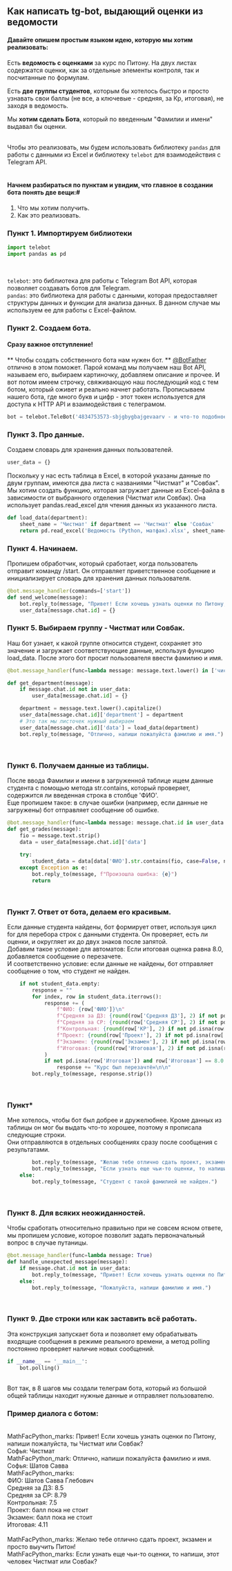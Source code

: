 ## Как написать tg-bot, выдающий оценки из ведомости ##

#### Давайте опишем простым языком идею, которую мы хотим реализовать: #
Есть **ведомость с оценками** за курс по Питону. На двух листах содержатся оценки, как за отдельные элементы контроля, так и посчитанные по формулам.<br>

Есть **две группы студентов**, которым бы хотелось быстро и просто узнавать свои баллы (не все, а ключевые - средняя, за Кр, итоговая), не заходя в ведомость.<br>

Мы **хотим сделать Бота**, который по введенным "Фамилии и имени" выдавал бы оценки.<br>
<br>

Чтобы это реализовать, мы будем использовать библиотеку ```pandas``` для работы с данными из Excel и библиотеку ```telebot``` для взаимодействия с Telegram API.<br>
<br>

#### Начнем разбираться по пунктам и увидим, что главное в создании бота понять две вещи:#

1. Что мы хотим получить.
2. Как это реализовать.

### Пункт 1. Импортируем библиотеки

```python
import telebot
import pandas as pd
```

<br>

```telebot```: это библиотека для работы с Telegram Bot API, которая позволяет создавать ботов для Telegram.<br>
```pandas```: это библиотека для работы с данными, которая предоставляет структуры данных и функции для анализа данных. В данном случае мы используем ее для работы с Excel-файлом.
<br>

### Пункт 2. Создаем бота.

#### Сразу важное отступление! #
** Чтобы создать собственного бота нам нужен бот. **
[@BotFather](https://t.me/BotFather) отлично в этом поможет. Парой команд мы получаем наш Bot API, называем его, выбираем картиночку, добавляем описание и прочее. И вот потом имеем строчку, свяживающую наш последующий код с тем ботом, который оживет и реально начнет работать.
Прописываем нашего бота, где много букв и цифр - этот токен используется для доступа к HTTP API и взаимодействия с телеграмом.
```python
bot = telebot.TeleBot('4834753573-sbjgbygbajgevaarv - и что-то подобное -сюда вы пишете свой токен')
```

### Пункт 3. Про данные.<br>

Создаем словарь для хранения данных пользователей.

```python
user_data = {}
```
Поскольку у нас есть таблица в Excel, в которой указаны данные по двум группам, имеются два листа с названиями "Чистмат" и "Совбак".<br>
Мы хотим создать функцию, которая загружает данные из Excel-файла в зависимости от выбранного отделения (Чистмат или Совбак). Она использует pandas.read_excel для чтения данных из указанного листа.<br>
```python
def load_data(department):
    sheet_name = 'Чистмат' if department == 'Чистмат' else 'Совбак'
    return pd.read_excel('Ведомость (Python, матфак).xlsx', sheet_name=sheet_name)
```

### Пункт 4. Начинаем.<br>

Пропишем обработчик, который сработает, когда пользователь отправит команду /start. Он отправляет приветственное сообщение и инициализирует словарь для хранения данных пользователя.<br>
```python
@bot.message_handler(commands=['start'])
def send_welcome(message):
    bot.reply_to(message, "Привет! Если хочешь узнать оценки по Питону, напиши пожалуйста, ты Чистмат или Совбак?")
    user_data[message.chat.id] = {}
```

### Пункт 5. Выбираем группу - Чистмат или Совбак.<br>

Наш бот узнает, к какой группе относится студент, сохраняет это значение и загружает соответствующие данные, используя функцию load_data. После этого бот просит пользователя ввести фамилию и имя.<br>
```python
@bot.message_handler(func=lambda message: message.text.lower() in ['чистмат', 'совбак'])

def get_department(message):
    if message.chat.id not in user_data:
        user_data[message.chat.id] = {}

    department = message.text.lower().capitalize()
    user_data[message.chat.id]['department'] = department
    # Это так мы листочек нужный выбираем
    user_data[message.chat.id]['data'] = load_data(department)
    bot.reply_to(message, "Отлично, напиши пожалуйста фамилию и имя.")
```
<br>

### Пункт 6. Получаем данные из таблицы.<br>

После ввода Фамилии и имени в загруженной таблице ищем данные студента с помощью метода str.contains, который проверяет, содержится ли введенная строка в столбце 'ФИО'.<br>
Еще пропишем такое: в случае ошибки (например, если данные не загружены) бот отправляет сообщение об ошибке.<br>
```python
@bot.message_handler(func=lambda message: message.chat.id in user_data and 'data' in user_data[message.chat.id])
def get_grades(message):
    fio = message.text.strip()
    data = user_data[message.chat.id]['data']
    
    try:
        student_data = data[data['ФИО'].str.contains(fio, case=False, na=False)]
    except Exception as e:
        bot.reply_to(message, f"Произошла ошибка: {e}")
        return
```
<br>

### Пункт 7. Ответ от бота, делаем его красивым.<br>

Если данные студента найдены, бот формирует ответ, используя цикл for для перебора строк с данными студента. Он проверяет, есть ли оценки, и округляет их до двух знаков после запятой.<br>
Добавим такое условие для автоматов: Если итоговая оценка равна 8.0, добавляется сообщение о перезачете.<br>
И соответственно условие: если данные не найдены, бот отправляет сообщение о том, что студент не найден.<br>
```python
    if not student_data.empty:
        response = ""
        for index, row in student_data.iterrows():
            response += (
                f"ФИО: {row['ФИО']}\n"
                f"Средняя за ДЗ: {round(row['Средняя ДЗ'], 2) if not pd.isna(row['Средняя ДЗ']) else 'балл пока не стоит'}\n"
                f"Средняя за СР: {round(row['Средняя СР'], 2) if not pd.isna(row['Средняя СР']) else 'балл пока не стоит'}\n"
                f"Контрольная: {round(row['КР'], 2) if not pd.isna(row['КР']) else 'балл пока не стоит'}\n"
                f"Проект: {round(row['Проект'], 2) if not pd.isna(row['Проект']) else 'балл пока не стоит'}\n"
                f"Экзамен: {round(row['Экзамен'], 2) if not pd.isna(row['Экзамен']) else 'балл пока не стоит'}\n"
                f"Итоговая: {round(row['Итоговая'], 2) if not pd.isna(row['Итоговая']) else 'балл пока не стоит'}\n\n"
            )
            if not pd.isna(row['Итоговая']) and row['Итоговая'] == 8.0:
                response += "Курс был перезачтён\n\n"
        bot.reply_to(message, response.strip())
```
<br>

### Пункт*<br>

Мне хотелось, чтобы бот был добрее и дружелюбнее. Кроме данных из таблицы он мог бы выдать что-то хорошее, поэтому я прописала следующие строки.<br>
Они отправляются в отдельных сообщениях сразу после сообщения с результатами.<br>
```python
        bot.reply_to(message, "Желаю тебе отлично сдать проект, экзамен и просто выучить Питон!")
        bot.reply_to(message, "Если узнать еще чьи-то оценки, то напиши, этот человек Чистмат или Совбак?")
    else:
        bot.reply_to(message, "Студент с такой фамилией не найден.")
```
<br>

### Пункт 8. Для всяких неожиданностей.<br>

Чтобы сработать относительно правильно при не совсем ясном ответе, мы пропишем условие, которое позволит задать первоначальный вопрос в случае путаницы.<br>
```python
@bot.message_handler(func=lambda message: True)
def handle_unexpected_message(message):
    if message.chat.id not in user_data:
        bot.reply_to(message, "Привет! Если хочешь узнать оценки по Питону, напиши пожалуйста, ты Чистмат или Совбак?")
    else:
        bot.reply_to(message, "Пожалуйста, напиши фамилию и имя.")
```
<br>

### Пункт 9. Две строки или как заставить всё работать.<br>

Эта конструкция запускает бота и позволяет ему обрабатывать входящие сообщения в режиме реального времени, а метод polling постоянно проверяет наличие новых сообщений.
```python
if __name__ == '__main__':
    bot.polling()
```
<br>
Вот так, в 8 шагов мы создали телеграм бота, который из большой общей таблицы находит нужные данные и отправляет пользователю.<br>

### Пример диалога с ботом:
<br>
MathFacPython_marks:
Привет! Если хочешь узнать оценки по Питону, напиши пожалуйста, ты Чистмат или Совбак?
<br>
Софья:
Чистмат
<br>
MathFacPython_mark:
Отлично, напиши пожалуйста фамилию и имя.
<br>
Софья:
Шатов Савва
<br>
MathFacPython_marks:<br>
ФИО: Шатов Савва Глебович<br>
Средняя за ДЗ: 8.5<br>
Средняя за СР: 8.79<br>
Контрольная: 7.5<br>
Проект: балл пока не стоит<br>
Экзамен: балл пока не стоит<br>
Итоговая: 4.11<br>
<br>
MathFacPython_marks:
Желаю тебе отлично сдать проект, экзамен и просто выучить Питон!
<br>
MathFacPython_marks:
Если узнать еще чьи-то оценки, то напиши, этот человек Чистмат или Совбак?
